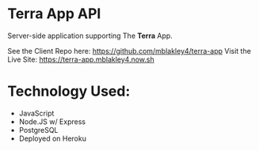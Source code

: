 # Terra App API

Server-side application supporting The **Terra** App.

See the Client Repo here:  https://github.com/mblakley4/terra-app
Visit the Live Site: https://terra-app.mblakley4.now.sh


# Technology Used:
  - JavaScript
  - Node.JS w/ Express
  - PostgreSQL
  - Deployed on Heroku
